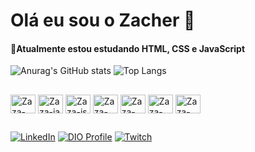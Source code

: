 # Olá eu sou o Zacher 👋

#### 🌱Atualmente estou estudando HTML, CSS e JavaScript
![Anurag's GitHub stats](https://github-readme-stats.vercel.app/api?username=zacher99&theme=dracula&hide_border=true&show_icons=true)
![Top Langs](https://github-readme-stats.vercel.app/api/top-langs/?username=zacher99&theme=dracula&hide_border=true&layout=compact)
##

<div>

<img align="center" alt="Zaza-ps" height="30" width="40" src="https://cdn.jsdelivr.net/gh/devicons/devicon/icons/photoshop/photoshop-line.svg">
<img align="center" alt="Zaza-ia" height="30" width="40" src="https://cdn.jsdelivr.net/gh/devicons/devicon/icons/illustrator/illustrator-line.svg">
<img align="center" alt="Zaza-js" height="30" width="40" src="https://cdn.jsdelivr.net/gh/devicons/devicon/icons/javascript/javascript-plain.svg">
<img align="center" alt="Zaza-html" height="30" width="40" src="https://cdn.jsdelivr.net/gh/devicons/devicon/icons/html5/html5-plain-wordmark.svg">
<img align="center" alt="Zaza-css" height="30" width="40" src="https://cdn.jsdelivr.net/gh/devicons/devicon/icons/css3/css3-plain-wordmark.svg">
<img align="center" alt="Zaza-vscode" height="30" width="40" src="https://cdn.jsdelivr.net/gh/devicons/devicon/icons/vscode/vscode-original.svg">
<img align="center" alt="Zaza-git" height="30" width="40" src="https://cdn.jsdelivr.net/gh/devicons/devicon/icons/git/git-original.svg">

</div>

##

[![LinkedIn](https://img.shields.io/badge/LinkedIn-0077B5?style=for-the-badge&logo=linkedin&logoColor=white)](https://www.linkedin.com/in/matheuszacher/)
[![DIO Profile](https://img.shields.io/badge/-DIO_Profile-0a3876?style=for-the-badge&logoColor=white)](https://www.dio.me/users/matheus_zacher)
[![Twitch](https://img.shields.io/badge/Twitch-9146FF?style=for-the-badge&logo=twitch&logoColor=white)](https://www.twitch.tv/zacher_)